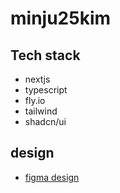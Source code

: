 # minju25kim

## Tech stack
- nextjs
- typescript
- fly.io
- tailwind
- shadcn/ui

## design
- [figma design](https://www.figma.com/design/Y4Bp1D8OQd5wdvx5YrfgbT/minju25kim.fly.dev?m=auto&t=rOZQqXywDJRb2zSt-6)
